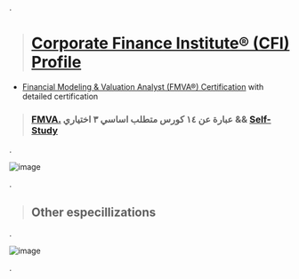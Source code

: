 .

> # [  Corporate Finance Institute® (CFI) Profile ](https://dashboard.corporatefinanceinstitute.com/financial-modeling-valuation-analyst-fmva/)


- [Financial Modeling & Valuation Analyst (FMVA®) Certification](https://corporatefinanceinstitute.com/certifications/financial-modeling-valuation-analyst-fmva-program/) with detailed certification

> ### [FMVA.](https://corporatefinanceinstitute.com/certifications/financial-modeling-valuation-analyst-fmva-program/) عبارة عن ١٤ كورس متطلب اساسي  ٣ اختياري  && [Self-Study]()

.

![image](https://github.com/user-attachments/assets/9740e207-f768-405c-bc13-d99462d3e609)

.

> ## Other especillizations 

.

![image](https://github.com/user-attachments/assets/a2b1d36d-82d5-4c79-a0b0-7ab860583802)

.
